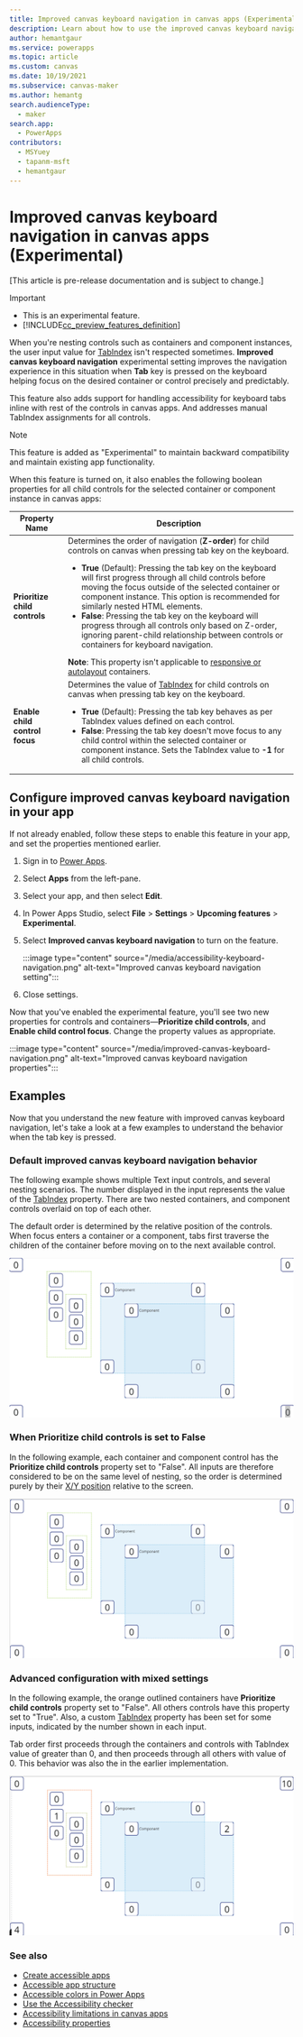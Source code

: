 ```yaml
---
title: Improved canvas keyboard navigation in canvas apps (Experimental)
description: Learn about how to use the improved canvas keyboard navigation experience for better accessibility.
author: hemantgaur
ms.service: powerapps
ms.topic: article
ms.custom: canvas
ms.date: 10/19/2021
ms.subservice: canvas-maker
ms.author: hemantg
search.audienceType:
  - maker
search.app:
  - PowerApps
contributors:
  - MSYuey
  - tapanm-msft
  - hemantgaur
---
```


# Improved canvas keyboard navigation in canvas apps (Experimental)

[This article is pre-release documentation and is subject to change.]

> [!IMPORTANT]
> - This is an experimental feature.
> - [!INCLUDE[cc_preview_features_definition](../../includes/cc-preview-features-definition.md)]

When you're nesting controls such as containers and component instances, the user input value for [TabIndex](controls/properties-accessibility.md#tabindex) isn't respected sometimes. **Improved canvas keyboard navigation** experimental setting improves the navigation experience in this situation when **Tab** key is pressed on the keyboard helping focus on the desired container or control precisely and predictably.

This feature also adds support for handling accessibility for keyboard tabs inline with rest of the controls in canvas apps. And addresses manual TabIndex assignments for all controls.

> [!NOTE]
> This feature is added as "Experimental" to maintain backward compatibility and maintain existing app functionality.

When this feature is turned on, it also enables the following boolean properties for all child controls for the selected container or component instance in canvas apps:

| Property Name | Description |
| - | - |
| **Prioritize child controls** | Determines the order of navigation (**Z-order**) for child controls on canvas when pressing tab key on the keyboard. <ul> <li> **True** (Default): Pressing the tab key on the keyboard will first progress through all child controls before moving the focus outside of the selected container or component instance. This option is recommended for similarly nested HTML elements. </li> <li> **False**: Pressing the tab key on the keyboard will progress through all controls only based on Z-order, ignoring parent-child relationship between controls or containers for keyboard navigation. </li> </ul> **Note**: This property isn't applicable to [responsive or autolayout](create-responsive-layout.md) containers. |
| **Enable child control focus** | Determines the value of [TabIndex](controls/properties-accessibility.md#tabindex) for child controls on canvas when pressing tab key on the keyboard. <ul> <li> **True** (Default): Pressing the tab key behaves as per TabIndex values defined on each control. </li> <li> **False**: Pressing the tab key doesn't move focus to any child control within the selected container or component instance. Sets the TabIndex value to **-1** for all child controls. </li> </ul> |

## Configure improved canvas keyboard navigation in your app

If not already enabled, follow these steps to enable this feature in your app, and set the properties mentioned earlier.

1. Sign in to [Power Apps](https://make.poweraps.com).

1. Select **Apps** from the left-pane.

1. Select your app, and then select **Edit**.

1. In Power Apps Studio, select **File** > **Settings** > **Upcoming features** > **Experimental**.

1. Select **Improved canvas keyboard navigation** to turn on the feature.

    :::image type="content" source="/media/accessibility-keyboard-navigation.png" alt-text="Improved canvas keyboard navigation setting":::

1. Close settings.

Now that you've enabled the experimental feature, you'll see two new properties for controls and containers&mdash;**Prioritize child controls**, and **Enable child control focus**. Change the property values as appropriate.

:::image type="content" source="/media/improved-canvas-keyboard-navigation.png" alt-text="Improved canvas keyboard navigation properties":::

## Examples

Now that you understand the new feature with improved canvas keyboard navigation, let's take a look at a few examples to understand the behavior when the tab key is pressed.

### Default improved canvas keyboard navigation behavior

The following example shows multiple Text input controls, and several nesting scenarios. The number displayed in the input represents the value of the [TabIndex](controls/properties-accessibility.md#tabindex) property. There are two nested containers, and component controls overlaid on top of each other.

The default order is determined by the relative position of the controls. When focus enters a container or a component, tabs first traverse the children of the container before moving on to the next available control.

![Default behavior of the app](media\accessibility-tab-stops\default-behavior.gif "Default behavior of the app")

### When Prioritize child controls is set to False

In the following example, each container and component control has the **Prioritize child controls** property set to "False". All inputs are therefore considered to be on the same level of nesting, so the order is determined purely by their [X/Y position](controls/properties-size-location.md#position) relative to the screen.

![Don't prioritize child controls](media\accessibility-tab-stops\child-control-priority.gif "Don't prioritize child controls")

### Advanced configuration with mixed settings

In the following example, the orange outlined containers have **Prioritize child controls** property set to "False". All others controls have this property set to "True". Also, a custom [TabIndex](controls/properties-accessibility.md#tabindex) property has been set for some inputs, indicated by the number shown in each input.

Tab order first proceeds through the containers and controls with TabIndex value of greater than 0, and then proceeds through all others with value of 0. This behavior was also the in the earlier implementation.

![Advanced configuration with mixed settings](media\accessibility-tab-stops\hybrid-configuration.gif "Advanced configuration with mixed settings")

### See also

- [Create accessible apps](accessible-apps.md)
- [Accessible app structure](accessible-apps-structure.md)
- [Accessible colors in Power Apps](accessible-apps-color.md)
- [Use the Accessibility checker](accessibility-checker.md)
- [Accessibility limitations in canvas apps](accessible-apps-limitations.md)
- [Accessibility properties](controls/properties-accessibility.md)
